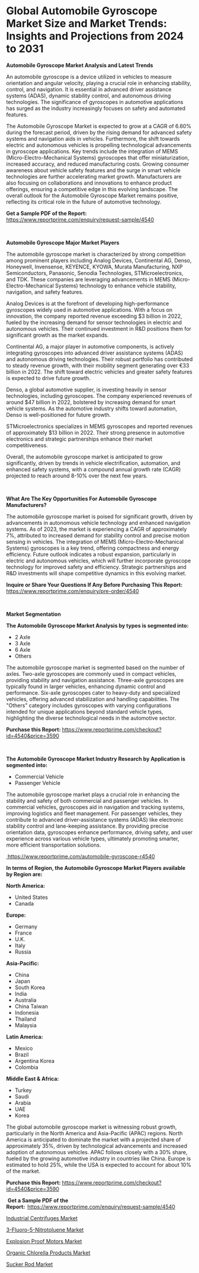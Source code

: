 <p><h1>Global Automobile Gyroscope Market Size and Market Trends: Insights and Projections from 2024 to 2031</h1></p><p><strong>Automobile Gyroscope Market Analysis and Latest Trends</strong></p>
<p><p>An automobile gyroscope is a device utilized in vehicles to measure orientation and angular velocity, playing a crucial role in enhancing stability, control, and navigation. It is essential in advanced driver assistance systems (ADAS), dynamic stability control, and autonomous driving technologies. The significance of gyroscopes in automotive applications has surged as the industry increasingly focuses on safety and automated features.</p><p>The Automobile Gyroscope Market is expected to grow at a CAGR of 6.60% during the forecast period, driven by the rising demand for advanced safety systems and navigation aids in vehicles. Furthermore, the shift towards electric and autonomous vehicles is propelling technological advancements in gyroscope applications. Key trends include the integration of MEMS (Micro-Electro-Mechanical Systems) gyroscopes that offer miniaturization, increased accuracy, and reduced manufacturing costs. Growing consumer awareness about vehicle safety features and the surge in smart vehicle technologies are further accelerating market growth. Manufacturers are also focusing on collaborations and innovations to enhance product offerings, ensuring a competitive edge in this evolving landscape. The overall outlook for the Automobile Gyroscope Market remains positive, reflecting its critical role in the future of automotive technology.</p></p>
<p><strong>Get a Sample PDF of the Report:&nbsp;</strong> <a href="https://www.reportprime.com/enquiry/request-sample/4540">https://www.reportprime.com/enquiry/request-sample/4540</a></p>
<p>&nbsp;</p>
<p><strong>Automobile Gyroscope Major Market Players</strong></p>
<p><p>The automobile gyroscope market is characterized by strong competition among prominent players including Analog Devices, Continental AG, Denso, Honeywell, Invensense, KEYENCE, KYOWA, Murata Manufacturing, NXP Semiconductors, Panasonic, Senodia Technologies, STMicroelectronics, and TDK. These companies are leveraging advancements in MEMS (Micro-Electro-Mechanical Systems) technology to enhance vehicle stability, navigation, and safety features.</p><p>Analog Devices is at the forefront of developing high-performance gyroscopes widely used in automotive applications. With a focus on innovation, the company reported revenue exceeding $3 billion in 2022, fueled by the increasing demand for sensor technologies in electric and autonomous vehicles. Their continued investment in R&D positions them for significant growth as the market expands.</p><p>Continental AG, a major player in automotive components, is actively integrating gyroscopes into advanced driver assistance systems (ADAS) and autonomous driving technologies. Their robust portfolio has contributed to steady revenue growth, with their mobility segment generating over €33 billion in 2022. The shift toward electric vehicles and greater safety features is expected to drive future growth.</p><p>Denso, a global automotive supplier, is investing heavily in sensor technologies, including gyroscopes. The company experienced revenues of around $47 billion in 2022, bolstered by increasing demand for smart vehicle systems. As the automotive industry shifts toward automation, Denso is well-positioned for future growth.</p><p>STMicroelectronics specializes in MEMS gyroscopes and reported revenues of approximately $13 billion in 2022. Their strong presence in automotive electronics and strategic partnerships enhance their market competitiveness.</p><p>Overall, the automobile gyroscope market is anticipated to grow significantly, driven by trends in vehicle electrification, automation, and enhanced safety systems, with a compound annual growth rate (CAGR) projected to reach around 8-10% over the next few years.</p></p>
<p>&nbsp;</p>
<p><strong>What Are The Key Opportunities For Automobile Gyroscope Manufacturers?</strong></p>
<p><p>The automobile gyroscope market is poised for significant growth, driven by advancements in autonomous vehicle technology and enhanced navigation systems. As of 2023, the market is experiencing a CAGR of approximately 7%, attributed to increased demand for stability control and precise motion sensing in vehicles. The integration of MEMS (Micro-Electro-Mechanical Systems) gyroscopes is a key trend, offering compactness and energy efficiency. Future outlook indicates a robust expansion, particularly in electric and autonomous vehicles, which will further incorporate gyroscope technology for improved safety and efficiency. Strategic partnerships and R&D investments will shape competitive dynamics in this evolving market.</p></p>
<p><strong>Inquire or Share Your Questions If Any Before Purchasing This Report:</strong> <a href="https://www.reportprime.com/enquiry/pre-order/4540">https://www.reportprime.com/enquiry/pre-order/4540</a></p>
<p>&nbsp;</p>
<p><strong>Market Segmentation</strong></p>
<p><strong>The Automobile Gyroscope Market Analysis by types is segmented into:</strong></p>
<p><ul><li>2 Axle</li><li>3 Axle</li><li>6 Axle</li><li>Others</li></ul></p>
<p><p>The automobile gyroscope market is segmented based on the number of axles. Two-axle gyroscopes are commonly used in compact vehicles, providing stability and navigation assistance. Three-axle gyroscopes are typically found in larger vehicles, enhancing dynamic control and performance. Six-axle gyroscopes cater to heavy-duty and specialized vehicles, offering advanced stabilization and handling capabilities. The "Others" category includes gyroscopes with varying configurations intended for unique applications beyond standard vehicle types, highlighting the diverse technological needs in the automotive sector.</p></p>
<p><strong>Purchase this Report:&nbsp;</strong><a href="https://www.reportprime.com/checkout?id=4540&price=3590">https://www.reportprime.com/checkout?id=4540&price=3590</a></p>
<p>&nbsp;</p>
<p><strong>The Automobile Gyroscope Market Industry Research by Application is segmented into:</strong></p>
<p><ul><li>Commercial Vehicle</li><li>Passenger Vehicle</li></ul></p>
<p><p>The automobile gyroscope market plays a crucial role in enhancing the stability and safety of both commercial and passenger vehicles. In commercial vehicles, gyroscopes aid in navigation and tracking systems, improving logistics and fleet management. For passenger vehicles, they contribute to advanced driver-assistance systems (ADAS) like electronic stability control and lane-keeping assistance. By providing precise orientation data, gyroscopes enhance performance, driving safety, and user experience across various vehicle types, ultimately promoting smarter, more efficient transportation solutions.</p></p>
<p><a href="https://www.reportprime.com/automobile-gyroscope-r4540">&nbsp;https://www.reportprime.com/automobile-gyroscope-r4540</a></p>
<p><strong>In terms of Region, the Automobile Gyroscope Market Players available by Region are:</strong></p>
<p>
    <p> <strong> North America: </strong>
        <ul>
            <li>United States</li>
            <li>Canada</li>
        </ul>
        </p> 
    <p> <strong> Europe: </strong>
        <ul>
            <li>Germany</li>
            <li>France</li>
            <li>U.K.</li>
            <li>Italy</li>
            <li>Russia</li>
        </ul>
        </p> 
    <p> <strong> Asia-Pacific: </strong>
        <ul>
            <li>China</li>
            <li>Japan</li>
            <li>South Korea</li>
            <li>India</li>
            <li>Australia</li>
            <li>China Taiwan</li>
            <li>Indonesia</li>
            <li>Thailand</li>
            <li>Malaysia</li>
        </ul>
        </p> 
    <p> <strong> Latin America: </strong>
        <ul>
            <li>Mexico</li>
            <li>Brazil</li>
            <li>Argentina Korea</li>
            <li>Colombia</li>
        </ul>
        </p> 
    <p> <strong> Middle East & Africa: </strong>
        <ul>
            <li>Turkey</li>
            <li>Saudi</li>
            <li>Arabia</li>
            <li>UAE</li>
            <li>Korea</li>
        </ul>
    </p>
    </p>
<p><p>The global automobile gyroscope market is witnessing robust growth, particularly in the North America and Asia-Pacific (APAC) regions. North America is anticipated to dominate the market with a projected share of approximately 35%, driven by technological advancements and increased adoption of autonomous vehicles. APAC follows closely with a 30% share, fueled by the growing automotive industry in countries like China. Europe is estimated to hold 25%, while the USA is expected to account for about 10% of the market.</p></p>
<p><strong>Purchase this Report: </strong><a href="https://www.reportprime.com/checkout?id=4540&price=3590">https://www.reportprime.com/checkout?id=4540&price=3590</a></p>
<p>&nbsp;<strong>Get a Sample PDF of the Report:&nbsp;&nbsp;</strong><a href="https://www.reportprime.com/enquiry/request-sample/4540">https://www.reportprime.com/enquiry/request-sample/4540</a></p>
<p><strong></strong></p>
<p><p><a href="https://www.linkedin.com/pulse/industrial-centrifuges-market-trends-detailed-study-79wcc?trackingId=15dpccV3Q%2FqGdDvebwSF4A%3D%3D">Industrial Centrifuges Market</a></p><p><a href="https://issuu.com/reportprime-2/docs/3-fluoro-5-nitrotoluene-market-size_d71002b0657a0e">3-Fluoro-5-Nitrotoluene Market</a></p><p><a href="https://www.linkedin.com/pulse/global-explosion-proof-motors-market-opportunities-challenges2024-z38hc?trackingId=T9djoHaNRzOXelJKnLhm0A%3D%3D">Explosion Proof Motors Market</a></p><p><a href="https://issuu.com/reportprime-2/docs/organic-chlorella-products-market-s_4f8f0df1e2a00f">Organic Chlorella Products Market</a></p><p><a href="https://www.linkedin.com/pulse/sucker-rod-market-size-growth-trends-industry-analysis-iewac?trackingId=mI5gLD2gTI2xexrEQVfBBQ%3D%3D">Sucker Rod Market</a></p></p>